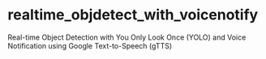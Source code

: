 # realtime_objdetect_with_voicenotify
Real-time Object Detection with You Only Look Once (YOLO) and Voice Notification using Google Text-to-Speech (gTTS)
